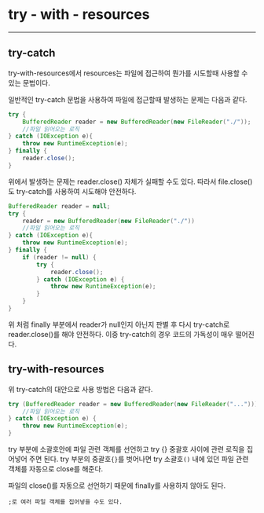 # try - with - resources

---

## try-catch
try-with-resources에서 resources는 파일에 접근하여 뭔가를 시도할때 사용할 수 있는 문법이다.

일반적인 try-catch 문법을 사용하여 파일에 접근할때 발생하는 문제는 다음과 같다.

```java
try {
    BufferedReader reader = new BufferedReader(new FileReader("./"));
    //파일 읽어오는 로직
} catch (IOException e){
    throw new RuntimeException(e);
} finally {
    reader.close(); 
}
```

위에서 발생하는 문제는 reader.close() 자체가 실패할 수도 있다.
따라서 file.close()도 try-catch를 사용하여 시도해야 안전하다.

```java
BufferedReader reader = null;
try {
    reader = new BufferedReader(new FileReader("./"))
    //파일 읽어오는 로직
} catch (IOException e){
    throw new RuntimeException(e);
} finally {
    if (reader != null) {
        try {
            reader.close();    
        } catch (IOException e) {
            throw new RuntimeException(e);    
        }
    }
}
```
위 처럼 finally 부분에서 reader가 null인지 아닌지 판별 후 다시 try-catch로 reader.close()를 해야 안전하다.
이중 try-catch의 경우 코드의 가독성이 매우 떨어진다.

## try-with-resources
위 try-catch의 대안으로 사용 방법은 다음과 같다.

```java
try (BufferedReader reader = new BufferedReader(new FileReader("..."))) {
    //파일 읽어오는 로직
} catch (IOException e) {
    throw new RuntimeException(e);    
}
```
try 부분에 소괄호안에 파일 관련 객체를 선언하고 try {} 중괄호 사이에 관련 로직을 집어넣어 주면 된다.
try 부분의 중괄호`{}`를 벗어나면 try 소괄호`()` 내에 있던 파일 관련 객체를 자동으로 close를 해준다.

파일의 close()를 자동으로 선언하기 때문에 finally를 사용하지 않아도 된다.

`;로 여러 파일 객체를 집어넣을 수도 있다.`